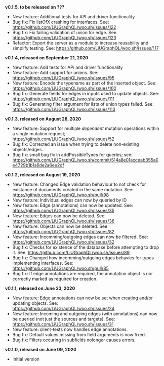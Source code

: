**v0.1.5, to be released on ???**
* New feature: Additional tests for API and driver functionality
* Bug fix: Fix listOfX crashing for interfaces. See: https://github.com/LiUGraphQL/woo.sh/issues/122
* Bug fix: Fix failing validation of union for edge. See: https://github.com/LiUGraphQL/woo.sh/issues/123
* Refactor: Export the server as a module to increase reusability and simplify testing. See: https://github.com/LiUGraphQL/woo.sh/issues/117

**v0.1.4, released on September 21, 2020**
* New feature: Add tests for API and driver functionality
* New feature: Add support for unions. See: https://github.com/LiUGraphQL/woo.sh/issues/95
* New feature: Encode the typename as part of the inserted object. See: https://github.com/LiUGraphQL/woo.sh/issues/100
* Bug fix: Generate fields for edges in inputs used to update objects. See: https://github.com/LiUGraphQL/woo.sh/issues/111
* Bug fix: Generating filter argument for lists of union types failed. See: https://github.com/LiUGraphQL/woo.sh/issues/113

**v0.1.3, released on August 28, 2020**
* New feature: Support for multiple *dependent* mutation operations within a single mutation request; https://github.com/LiUGraphQL/woo.sh/issues/52
* Bug fix: Corrected an issue when trying to delete non-existing objects/edges.
* Bug fix: small bug fix in addPossibleTypes for queries; see: https://github.com/LiUGraphQL/woo.sh/commit/514a8e01acceab355a0e4729b1b1a6de2a6ee2df

**v0.1.2, released on August 19, 2020**
* New feature: Changed Edge validation behaviour to not check for existance of documents created in the same mutation. See: https://github.com/LiUGraphQL/woo.sh/pull/98
* New feature: Individual edges can now by queried by ID
* New feature: Edge (annotations) can now be updated. See: https://github.com/LiUGraphQL/woo.sh/issues/35
* New feature: Edges can now be deleted. See: https://github.com/LiUGraphQL/woo.sh/issues/36
* New feature: Objects can now be deleted. See: https://github.com/LiUGraphQL/woo.sh/issues/82
* New feature: Incomming/outgoing edges can now be filtered. See: https://github.com/LiUGraphQL/woo.sh/issues/32
* Bug fix: Checks for existence of the database before attempting to drop it. See: https://github.com/LiUGraphQL/woo.sh/issues/89
* Bug fix: Changed how incomming/outgoing edges behavies for types implementing interfaces. See: https://github.com/LiUGraphQL/woo.sh/pull/85
* Bug fix: If edge annotations are required, the annotation object is nor correctly marked as required for creation.

**v0.1.1, released on June 23, 2020**
* New feature: Edge annotations can now be set when creating and/or updating objects. See: https://github.com/LiUGraphQL/woo.sh/issues/24
* New feature: Incoming and outgoing edges (with annotations) can now be queried (not just the sources and targets). See: https://github.com/LiUGraphQL/woo.sh/issues/31
* New feature: client-tests now handles edge annotations.
* Bug fix: Default values missing from field arguments is now fixed.
* Bug fix: Filters occuring in subfields nolonger causes errors.

**v0.1.0, released on June 09, 2020**
* Initial version

